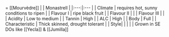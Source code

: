 = [[Mourvèdre]]
|  | Monastrell |
|:---:|:--- |
| Climate | requires hot, sunny conditions to ripen |
| Flavour I | ripe black fruit |
| Flavour II |  | 
| Flavour III |  | 
| Acidity | Low to medium |
| Tannin | High |
| ALC  | High  |
| Body | Full |
| Characteristic | Thick skinned, drought tolerant |
| Style|  |
|  |  |
Grown in SE DOs like [[Yecla]] & [[Jumilla]]